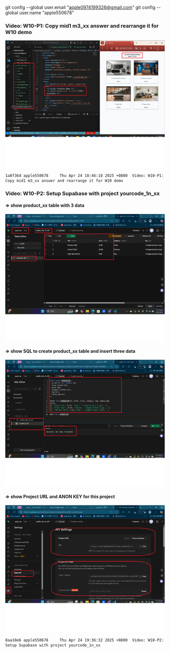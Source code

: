 git config --global user.email "apple0974199326@gmail.com"
git config --global user.name "apple550678"

### Video: W10-P1: Copy mid1 m3_xx answer and rearrange it for W10 demo

![](w10-p1.png)

```
1a8f36d apple550678     Thu Apr 24 18:46:18 2025 +0800  Video: W10-P1: Copy mid1 m3_xx answer and rearrange it for W10 demo
```

### Video: W10-P2: Setup Supabase with project yourcode_1n_xx

#### => show product_xx table with 3 data

![](w10-p2-1.png)

#### => show SQL to create product_xx table and insert three data

![](w10-p2-2.png)

#### => show Project URL and ANON KEY for this project

![](w10-p2-3.png)

```
8aa10e6 apple550678     Thu Apr 24 19:36:32 2025 +0800  Video: W10-P2: Setup Supabase with project yourcode_1n_xx
```
